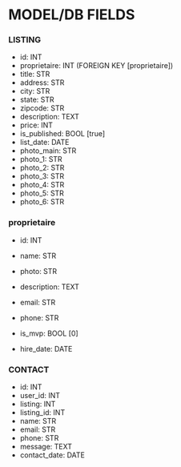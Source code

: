 # MODEL/DB FIELDS

### LISTING
- id: INT
- proprietaire: INT (FOREIGN KEY [proprietaire])
- title: STR
- address: STR
- city: STR
- state: STR
- zipcode: STR
- description: TEXT
- price: INT
- is_published: BOOL [true]
- list_date: DATE
- photo_main: STR
- photo_1: STR
- photo_2: STR
- photo_3: STR
- photo_4: STR
- photo_5: STR
- photo_6: STR


### proprietaire
- id: INT

- name: STR
- photo: STR
- description: TEXT
- email: STR
- phone: STR
- is_mvp: BOOL [0]
- hire_date: DATE


### CONTACT
- id: INT
- user_id: INT
- listing: INT
- listing_id: INT
- name: STR
- email: STR
- phone: STR
- message: TEXT
- contact_date: DATE